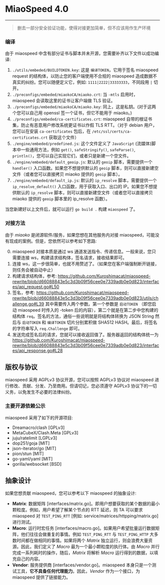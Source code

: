 # MiaoSpeed 4.0

---

> 删去一部分安全验证功能，使得对接更加简单，但不应该用作生产环境

### 编译

由于 miaospeed 中含有部分证书与脚本并未开源，您需要补齐以下文件以成功编译:

1. `./utils/embeded/BUILDTOKEN.key`: 这是 `编译TOKEN`，它用于签名 miaospeed request 的结构体，以防止您的客户端使用不合规的 miaospeed 造成数据不真实的纠纷。您可以随便定义它，例如: `1111|2222|33333333`，不同段用 `|` 切开。
2. `./preconfigs/embeded/miaokoCA/miaoko.crt`: 当 `-mtls` 启用时，miaospeed 会读取这里的证书让客户端做 TLS 验证。
3. `./preconfigs/embeded/miaokoCA/miaoko.key`: 同上，这是私钥。(对于这两个您可以自己用 openssl 签一个证书，但它不能用于 miaoko。)
4. `./preconfigs/embeded/ca-certificates.crt`: miaospeed 自带的根证书集，防止有恶意用户修改系统更证书以作假 TLS RTT。（对于 debian 用户，您可以在安装 `ca-certificates` 包后，在 `/etc/ssl/certs/ca-certificates.crt` 获取这个文件）
5. `./engine/embeded/predefined.js`: 这个文件定义了 `JavaScript` (流媒体)脚本中一些通用方法，例如 `get()`, `safeStringify()`, `safeParse()`, `println()`，您可以自己实现它们，或者只是新建一个空文件。
6. `./engine/embeded/default_geoip.js`: 默认的 `geoip` 脚本，需要提供一个 `handler()` 入口函数。如果您不想提供默认的 `geoip` 脚本，则可以直接新建空文件（或者您可以直接拷贝 miaoko 提供的 `geoip` 脚本）。
7. `./engine/embeded/default_ip.js`: 默认的 `ip_resolve` 脚本，需要提供一个 `ip_resolve_default()` 入口函数，用于获取入口、出口的 IP。如果您不想提供默认的 `ip_resolve` 脚本，则可以直接新建空文件（或者您可以直接拷贝 miaoko 提供的 `geoip` 脚本里的 ip_resolve 函数）。

当您新建好以上文件后，就可以运行 `go build .` 构建 `miaospeed` 了。

### 对接方法

由于 _miaoko_ 是闭源软件/服务，如果您想在其他服务内对接 miaospeed，可能没有现成的案例。但是，您依然可以参考如下思路:

0. miaospeed 对接本质是通过 ws 通道发送指令、传递信息。一般来说，您只需要连接 ws，构建请求结构体，签名请求，接收结果即可。
1. 连接 ws，这一步很简单，也就不用赘述了。（如果您在客户端强制断开链接，则任务会被自动中止）
2. 构建请求结构体，参考: https://github.com/Kuroshimacat/miaospeed-rewrite/blob/d66088843e5c3d3b09f56cee0e7339adb0e0d823/interfaces/api_request.go#L50
3. 签名，参考: https://github.com/Kuroshimacat/miaospeed-rewrite/blob/d66088843e5c3d3b09f56cee0e7339adb0e0d823/utils/challenge.go#L39 其中需要传入两个参数。第一个参数是 `启动TOKEN` （即您启动 miaospeed 时传入的 -token 后的内容），第二个就是在第二步中您构建的结构体 `req`。签名的方法，通俗一些说明就是将结构体转换为 JSON String 然后与 `启动TOKEN` 和 `编译TOKEN` 切片分别累积做 SHA512 HASH。最后，将签名的字符串写入 `req.Challenge` 即可。
4. 发送完成签名后的请求，您就可以接收返回值了。服务器返回的结构体统一为 https://github.com/Kuroshimacat/miaospeed-rewrite/blob/d66088843e5c3d3b09f56cee0e7339adb0e0d823/interfaces/api_response.go#L28

## 版权与协议

miaospeed 采用 AGPLv3 协议开源，您可以按照 AGPLv3 协议对 miaospeed 进行修改、贡献、分发、乃至商用。但请切记，您必须遵守 AGPLv3 协议下的一切义务，以免发生不必要的法律纠纷。

### 主要开源依赖公示

miaospeed 采用了如下的开源项目:

- Dreamacro/clash [GPLv3]
- MetaCubeX/Clash.Meta [GPLv3]
- juju/ratelimit [LGPLv3]
- dop251/goja [MIT]
- json-iterator/go [MIT]
- pion/stun [MIT]
- go-yaml/yaml [MIT]
- gorilla/websocket [BSD]

## 抽象设计

如果您想贡献 miaospeed，您可以参考以下 miaospeed 的抽象设计:

- **Matrix**: 数据矩阵 [interfaces/matrix.go]。即用户想要获取的某个数据的最小颗粒度。例如，用户希望了解某个节点的 RTT 延迟，则 TA 可以要求 miaospeed 对 `TEST_PING_RTT` [例如: service/matrices/httpping/matrix.go] 进行测试。
- **Macro**: 运行时宏任务 [interfaces/macro.go]。如果用户希望批量运行数据矩阵，他们往往会做重复的事情。例如 `TEST_PING_RTT` 与 `TEST_PING_HTTP` 大多数时间都在做相同的事情。如果将两个 _Matrix_ 独立运行，则会浪费大量资源。因此，我们定义了 _Macro_ 最为一个最小颗粒度的执行体。由 _Macro_ 并行完成一系列耗时的操作，随后，_Matrix_ 将解析 _Macro_ 运行得到的数据，以填充自己的内容。
- **Vendor**: 服务提供商 [interfaces/vendor.go]。miaospeed 本身只是一个测试工具，**它不具备任何代理能力**。因此，_Vendor_ 作为一个接口，为 miaospeed 提供了链接能力。
